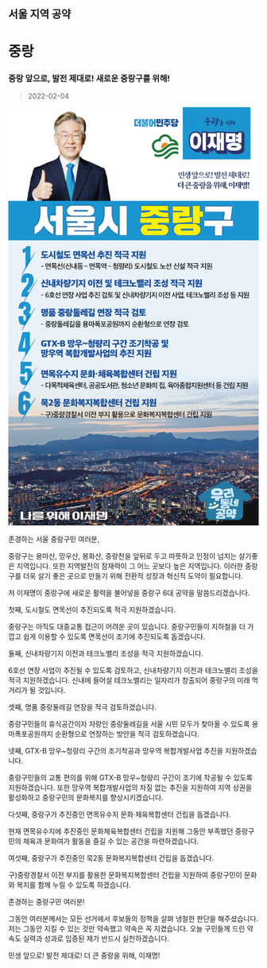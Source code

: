 
## 서울 지역 공약

# 중랑

### 중랑 앞으로, 발전 제대로! 새로운 중랑구를 위해! 
> 2022-02-04

![중랑 지역공약](./005_001_025.png)

존경하는 서울 중랑구민 여러분,

중랑구는 용마산, 망우산, 봉화산, 중랑천을 앞뒤로 두고 따뜻하고 인정이 넘치는 살기좋은 지역입니다. 또한 지역발전의 잠재력이 그 어느 곳보다 높은 지역입니다. 
이러한 중랑구를 더욱 살기 좋은 곳으로 만들기 위해 전환적 성장과 혁신적 도약이 필요합니다. 

저 이재명이 중랑구에 새로운 활력을 불어넣을 중랑구 6대 공약을 말씀드리겠습니다.

첫째, 도시철도 면목선이 추진되도록 적극 지원하겠습니다. 

중랑구는 아직도 대중교통 접근이 어려운 곳이 있습니다. 
중랑구민들이 지하철을 더 가깝고 쉽게 이용할 수 있도록 면목선이 조기에 추진되도록 돕겠습니다.  

둘째, 신내차량기지 이전과 테크노밸리 조성을 적극 지원하겠습니다.

6호선 연장 사업이 추진될 수 있도록 검토하고, 신내차량기지 이전과 테크노밸리 조성을 적극 지원하겠습니다. 
신내에 들어설 테크노밸리는 일자리가 창출되어 중랑구의 미래 먹거리가 될 것입니다. 

셋째, 명품 중랑둘레길 연장을 적극 검토하겠습니다.

중랑구민들의 휴식공간이자 자랑인 중랑둘레길을 서울 시민 모두가 찾아올 수 있도록 용마폭포공원까지 순환형으로 연장하는 방안을 적극 검토하겠습니다. 

넷째, GTX-B 망우~청량리 구간의 조기착공과 망우역 복합개발사업 추진을 지원하겠습니다.

중랑구민들의 교통 편의를 위해 GTX-B 망우~청량리 구간이 조기에 착공될 수 있도록 지원하겠습니다. 
또한 망우역 복합개발사업의 차질 없는 추진을 지원하여 지역 상권을 활성화하고 중랑구민의 문화복지를 향상시키겠습니다.  

다섯째, 중랑구가 추진중인 면목유수지 문화·체육복합센터 건립을 돕겠습니다. 

현재 면목유수지에 추진중인 문화체육복합센터 건립을 지원해 그동안 부족했던 중랑구민의 체육과 문화여가 활동을 즐길 수 있는 공간을 마련하겠습니다.  

여섯째, 중랑구가 추진중인 묵2동 문화복지복합센터 건립을 돕겠습니다. 

구)중랑경찰서 이전 부지를 활용한 문화복지복합센터 건립을 지원하여 중랑구민이 문화와 복지를 함께 누릴 수 있도록 하겠습니다.

존경하는 중랑구민 여러분!

그동안 여러분께서는 모든 선거에서 후보들의 정책을 살펴 냉철한 판단을 해주셨습니다.
저는 그동안 지킬 수 있는 것만 약속했고 약속은 꼭 지켰습니다.
오늘 구민들께 드린 약속도 실력과 성과로 입증된 제가 반드시 실천하겠습니다.

민생 앞으로! 발전 제대로!
더 큰 중랑을 위해, 이재명!